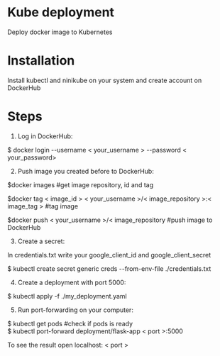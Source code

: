 Kube deployment
=======

Deploy docker image to Kubernetes  

Installation
=======
Install kubectl and ninikube on your system and create account on DockerHub  

Steps
=======
1. Log in DockerHub:  


$ docker login --username < your_username > --password < your_password>  



2. Push image you created before to DockerHub:  


$docker images                                                                    #get image repository, id and tag  

$docker tag < image_id > < your_username >/< image_repository >:< image_tag >     #tag image  

$docker push < your_username >/< image_repository                                 #push image to DockerHub  


3. Create a secret:  


In credentials.txt write your google_client_id and google_client_secret  

$ kubectl create secret generic creds --from-env-file ./credentials.txt  


4. Create a deployment with port 5000:  


$ kubectl apply -f ./my_deployment.yaml  


5. Run port-forwarding on your computer:  


$ kubectl get pods                                              #check if pods is ready  
$ kubectl port-forward deployment/flask-app < port >:5000  



To see the result open localhost: < port >
